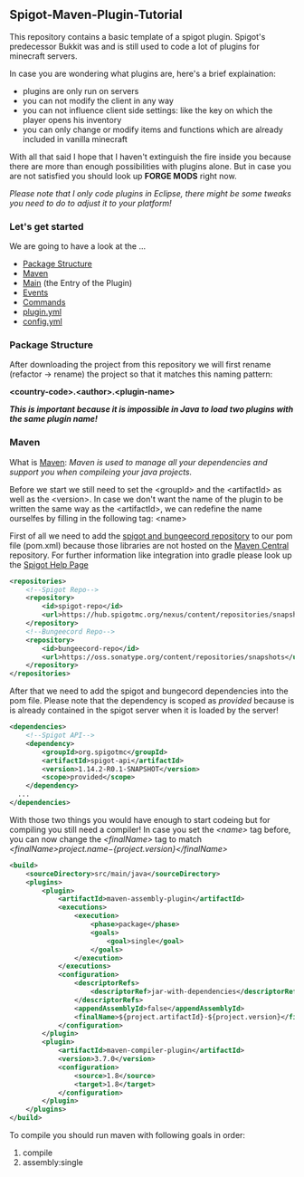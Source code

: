 ## Spigot-Maven-Plugin-Tutorial
This repository contains a basic template of a spigot plugin. Spigot's predecessor Bukkit was and is still used to code a lot of plugins for minecraft servers.

In case you are wondering what plugins are, here's a brief explaination:
+ plugins are only run on servers
+ you can not modify the client in any way
+ you can not influence client side settings: like the key on which the player opens his inventory
+ you can only change or modify items and functions which are already included in vanilla minecraft

With all that said I hope that I haven't extinguish the fire inside you because there are more than enough possibilities with plugins alone. But in case you are not satisfied you should look up **FORGE MODS** right now.

*Please note that I only code plugins in Eclipse, there might be some tweaks you need to do to adjust it to your platform!*

### Let's get started
We are going to have a look at the ...
+ [Package Structure](#package-structure)
+ [Maven](#maven)
+ [Main](#main) (the Entry of the Plugin)
+ [Events](#events)
+ [Commands](#commands)
+ [plugin.yml](#plugin.yml)
+ [config.yml](#config.yml)

### Package Structure
After downloading the project from this repository we will first rename (refactor -> rename) the project so that it matches this naming pattern:

**\<country-code\>.\<author\>.\<plugin-name\>**

***This is important because it is impossible in Java to load two plugins with the same plugin name!***

### Maven
What is [Maven](https://maven.apache.org/): *Maven is used to manage all your dependencies and support you when compileing your java projects.*

Before we start we still need to set the \<groupId\> and the \<artifactId\> as well as the \<version\>. In case we don't want the name of the plugin to be written the same way as the \<artifactId\>, we can redefine the name ourselfes by filling in the following tag: \<name\>

First of all we need to add the [spigot and bungeecord repository](https://hub.spigotmc.org/nexus/#view-repositories;snapshots~browsestorage) to our pom file (pom.xml) because those libraries are not hosted on the [Maven Central](https://mvnrepository.com/repos/central) repository. For further information like integration into gradle please look up the [Spigot Help Page](https://www.spigotmc.org/wiki/spigot-maven/)

```xml
<repositories>
	<!--Spigot Repo-->
	<repository>
		<id>spigot-repo</id>
		<url>https://hub.spigotmc.org/nexus/content/repositories/snapshots/</url>
	</repository>
	<!--Bungeecord Repo-->
	<repository>
		<id>bungeecord-repo</id>
		<url>https://oss.sonatype.org/content/repositories/snapshots</url>
	</repository>
</repositories>
```

After that we need to add the spigot and bungecord dependencies into the pom file. Please note that the dependency is scoped as *provided* because is is already contained in the spigot server when it is loaded by the server!

```xml
<dependencies>
	<!--Spigot API-->
	<dependency>
		<groupId>org.spigotmc</groupId>
		<artifactId>spigot-api</artifactId>
		<version>1.14.2-R0.1-SNAPSHOT</version>
		<scope>provided</scope>
	</dependency>
  ...
</dependencies>
```

With those two things you would have enough to start codeing but for compiling you still need a compiler! In case you set the *\<name\>* tag before, you can now change the *\<finalName\>* tag to match *\<finalName\>${project.name}-${project.version}\</finalName\>*

```xml
<build>
	<sourceDirectory>src/main/java</sourceDirectory>
	<plugins>
		<plugin>
			<artifactId>maven-assembly-plugin</artifactId>
			<executions>
				<execution>
					<phase>package</phase>
					<goals>
						<goal>single</goal>
					</goals>
				</execution>
			</executions>
			<configuration>
				<descriptorRefs>
					<descriptorRef>jar-with-dependencies</descriptorRef>
				</descriptorRefs>
				<appendAssemblyId>false</appendAssemblyId>
				<finalName>${project.artifactId}-${project.version}</finalName>
			</configuration>
		</plugin>
		<plugin>
			<artifactId>maven-compiler-plugin</artifactId>
			<version>3.7.0</version>
			<configuration>
				<source>1.8</source>
				<target>1.8</target>
			</configuration>
		</plugin>
	</plugins>
</build>
```

To compile you should run maven with following goals in order:
1. compile
2. assembly:single
